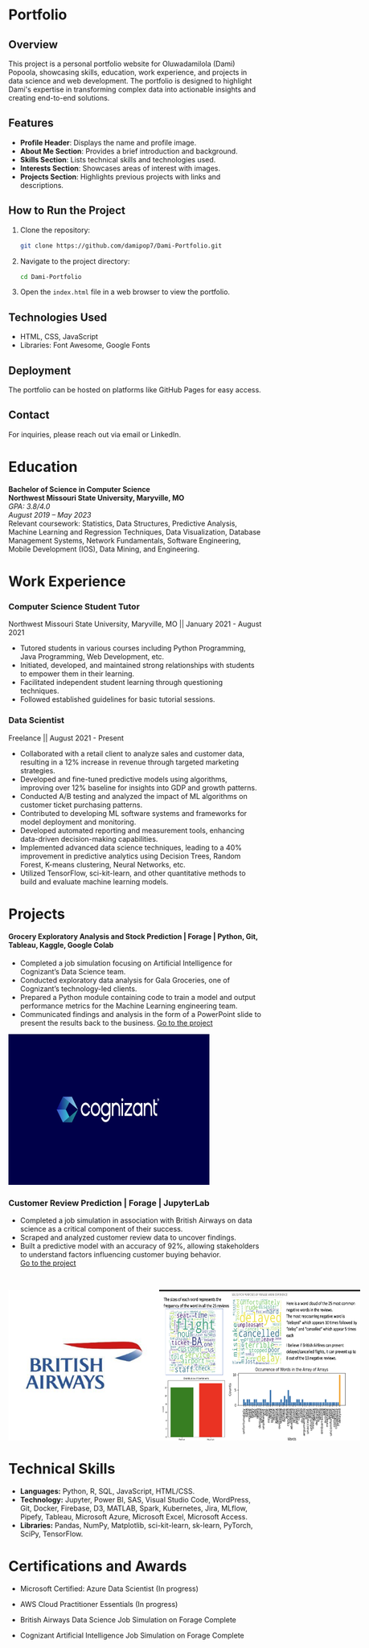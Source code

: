 # Portfolio  


## Overview
This project is a personal portfolio website for Oluwadamilola (Dami) Popoola, showcasing skills, education, work experience, and projects in data science and web development. The portfolio is designed to highlight Dami's expertise in transforming complex data into actionable insights and creating end-to-end solutions.

## Features
- **Profile Header**: Displays the name and profile image.
- **About Me Section**: Provides a brief introduction and background.
- **Skills Section**: Lists technical skills and technologies used.
- **Interests Section**: Showcases areas of interest with images.
- **Projects Section**: Highlights previous projects with links and descriptions.

## How to Run the Project
1. Clone the repository:
   ```bash
   git clone https://github.com/damipop7/Dami-Portfolio.git
   ```
2. Navigate to the project directory:
   ```bash
   cd Dami-Portfolio
   ```
3. Open the `index.html` file in a web browser to view the portfolio.

## Technologies Used
- HTML, CSS, JavaScript
- Libraries: Font Awesome, Google Fonts

## Deployment
The portfolio can be hosted on platforms like GitHub Pages for easy access.

## Contact
For inquiries, please reach out via email or LinkedIn.


# Education
**Bachelor of Science in Computer Science** <br>
**Northwest Missouri State University, Maryville, MO**  
*GPA: 3.8/4.0*  
*August 2019 – May 2023* <br>
Relevant coursework: Statistics, Data Structures, Predictive Analysis, Machine Learning and Regression Techniques, Data Visualization, Database Management Systems, Network Fundamentals, Software Engineering, Mobile Development (IOS), Data Mining, and Engineering.


# Work Experience 
### Computer Science Student Tutor
Northwest Missouri State University, Maryville, MO || January 2021 - August 2021
- Tutored students in various courses including Python Programming, Java Programming, Web Development, etc.
- Initiated, developed, and maintained strong relationships with students to empower them in their learning.
- Facilitated independent student learning through questioning techniques.
- Followed established guidelines for basic tutorial sessions.
  
### Data Scientist
Freelance || August 2021 - Present 
- Collaborated with a retail client to analyze sales and customer data, resulting in a 12% increase in revenue through targeted marketing strategies.
- Developed and fine-tuned predictive models using algorithms, improving over 12% baseline for insights into GDP and growth patterns.
- Conducted A/B testing and analyzed the impact of ML algorithms on customer ticket purchasing patterns.
- Contributed to developing ML software systems and frameworks for model deployment and monitoring.
- Developed automated reporting and measurement tools, enhancing data-driven decision-making capabilities.
- Implemented advanced data science techniques, leading to a 40% improvement in predictive analytics using Decision Trees, Random Forest, K-means clustering, Neural Networks, etc.
- Utilized TensorFlow, sci-kit-learn, and other quantitative methods to build and evaluate machine learning models.
    

# Projects 
#### Grocery Exploratory Analysis and Stock Prediction | Forage | Python, Git, Tableau, Kaggle, Google Colab  
- Completed a job simulation focusing on Artificial Intelligence for Cognizant’s Data Science team.
- Conducted exploratory data analysis for Gala Groceries, one of Cognizant’s technology-led clients.
- Prepared a Python module containing code to train a model and output performance metrics for the Machine Learning engineering team.
- Communicated findings and analysis in the form of a PowerPoint slide to present the results back to the business.
[Go to the project](https://github.com/damipop7/DamiForageCognizantArtificialIntelligenceJobSim/tree/main)

<img src="https://raw.githubusercontent.com/damipop7/Dami-Portfolio/main/Assets/Images/CognizantLogo.webp" alt="Cognizant Logo" width="400" height="300"/>


### Customer Review Prediction | Forage | JupyterLab
- Completed a job simulation in association with British Airways on data science as a critical component of their success.
- Scraped and analyzed customer review data to uncover findings.
- Built a predictive model with an accuracy of 92%, allowing stakeholders to understand factors influencing customer buying behavior.<br>
[Go to the project](https://github.com/damipop7/BritishAirlineForage)
<br>
<p style="display: flex; justify-content: space-between;">
    <img src="https://raw.githubusercontent.com/damipop7/Dami-Portfolio/main/Assets/Images/BA%20image.jpeg" alt="British Airways Logo" width="400" height="300"/>
    <img src="https://raw.githubusercontent.com/damipop7/Dami-Portfolio/main/Assets/Images/Presentation%201%20screenshot.png" alt="Distribution of Sentiments Presentation" width="400" height="300"/>
</p>

# Technical Skills
- **Languages:** Python, R, SQL, JavaScript, HTML/CSS.
- **Technology:** Jupyter, Power BI, SAS, Visual Studio Code, WordPress, Git, Docker, Firebase, D3, MATLAB, Spark, Kubernetes, Jira, MLflow, Pipefy, Tableau, Microsoft Azure, Microsoft Excel, Microsoft Access.
- **Libraries:** Pandas, NumPy, Matplotlib, sci-kit-learn, sk-learn, PyTorch, SciPy, TensorFlow.
  
# Certifications and Awards
- Microsoft Certified: Azure Data Scientist 	(In progress)

- AWS Cloud Practitioner Essentials 	(In progress)

- British Airways Data Science Job Simulation on Forage 		Complete
- Cognizant Artificial Intelligence Job Simulation on Forage 		Complete
